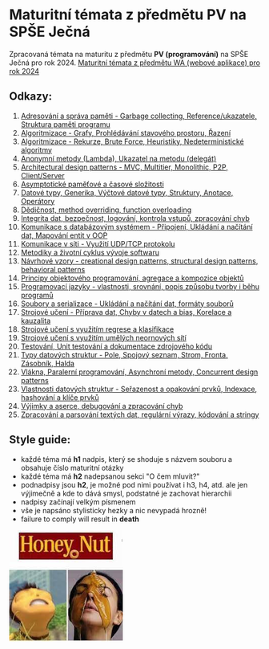 # Maturitní témata z předmětu PV na SPŠE Ječná
Zpracovaná témata na maturitu z předmětu **PV (programování)** na SPŠE Ječná pro rok 2024.
[Maturitní témata z předmětu WA (webové aplikace) pro rok 2024](https://github.com/oschl-git/jecna-wa-maturita)
## Odkazy:
1. [Adresování a správa paměti - Garbage collecting, Reference/ukazatele, Struktura paměti programu](topics/01%20-%20Adresování%20a%20správa%20paměti%20-%20Garbage%20collecting,%20Reference%20a%20Ukazatele,%20Struktura%20paměti%20programu.md)
2. [Algoritmizace - Grafy, Prohlédávání stavového prostoru, Řazení](topics/02%20-%20Algoritmizace%20-%20Grafy,%20Prohlédávání%20stavového%20prostoru,%20Řazení)
3. [Algoritmizace - Rekurze, Brute Force, Heuristiky, Nedeterministické algoritmy](topics/03%20-%20Algoritmizace%20-%20Rekurze,%20Brute%20Force,%20Heuristiky,%20Nedeterministické%20algoritmy)
4. [Anonymní metody (Lambda), Ukazatel na metodu (delegát)](topics/04%20-%20Anonymní%20metody%20(Lambda),%20Ukazatel%20na%20metodu%20(delegát))
5. [Architectural design patterns - MVC, Multitier, Monolithic, P2P, Client/Server](topics/05%20-%20Architectural%20design%20patterns%20-%20MVC,%20MultiTier,%20Monolithic,%20P2P,%20Client%20x%20Server)
6. [Asymptotické paměťové a časové složitosti]()
7. [Datové typy, Generika, Výčtové datové typy, Struktury, Anotace, Operátory]()
8. [Dědičnost, method overriding, function overloading]()
9. [Integrita dat, bezpečnost, logování, kontrola vstupů, zpracování chyb]()
10. [Komunikace s databázovým systémem - Připojení, Ukládání a načítání dat, Mapování entit v OOP]()
11. [Komunikace v síti - Využití UDP/TCP protokolu]()
12. [Metodiky a životní cyklus vývoje softwaru]()
13. [Návrhové vzory - creational design patterns, structural design patterns, behavioral patterns]()
14. [Principy objektového programování, agregace a kompozice objektů]()
15. [Programovací jazyky - vlastnosti, srovnání, popis způsobu tvorby i běhu programů]()
16. [Soubory a serializace - Ukládání a načítání dat, formáty souborů]()
17. [Strojové učení - Příprava dat, Chyby v datech a bias, Korelace a kauzalita]()
18. [Strojové učení s využitím regrese a klasifikace]()
19. [Strojové učení s využitím umělých neornových sítí]()
20. [Testování, Unit testování a dokumentace zdrojového kódu]()
21. [Typy datových struktur - Pole, Spojový seznam, Strom, Fronta, Zásobník, Halda]()
22. [Vlákna, Paralerní programování, Asynchroní metody, Concurrent design patterns]()
23. [Vlastnosti datových struktur - Seřazenost a opakování prvků, Indexace, hashování a klíče prvků]()
24. [Výjimky a aserce, debugování a zpracování chyb]()
25. [Zpracování a parsování textých dat, regulární výrazy, kódování a stringy]()
## Style guide:
- každé téma má **h1** nadpis, který se shoduje s názvem souboru a obsahuje číslo maturitní otázky
- každé téma má **h2** nadepsanou sekci "O čem mluvit?"
- podnadpisy jsou **h2**, je možné pod nimi používat i h3, h4, atd. ale jen výjimečně a kde to dává smysl, podstatné je zachovat hierarchii
- nadpisy začínají velkým písmenem
- vše je napsáno stylisticky hezky a nic nevypadá hrozně!
- failure to comply will result in **death** 

![Logo](logo.jpg)
